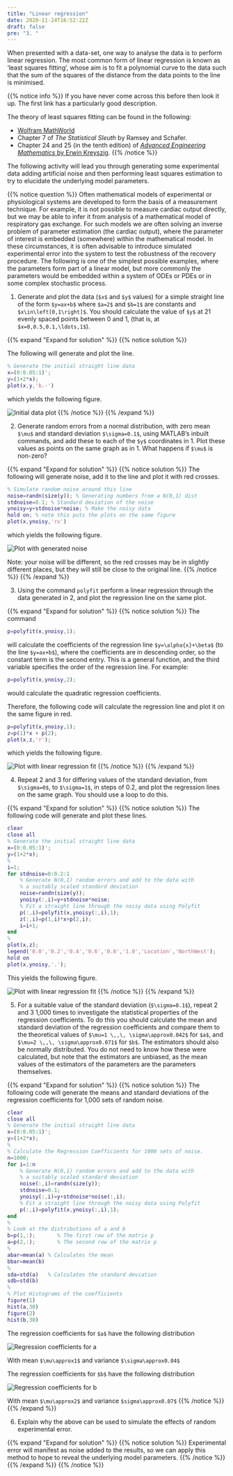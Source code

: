 ```yaml
---
title: "Linear regression"
date: 2020-11-24T16:52:22Z
draft: false
pre: "3. "
---
```


When presented with a data-set, one way to analyse the data is to perform linear regression.
The most common form of linear regression is known as ‘least squares fitting’, whose aim is to fit a polynomial curve to the data such that the sum of the squares of the distance from the data points to the line is minimised. 

{{% notice info %}}
If you have never come across this before then look it up.
The first link has a particularly good description. 

The theory of least squares fitting can be found in the following:

- [Wolfram MathWorld](http://mathworld.wolfram.com/LeastSquaresFitting.html)
- Chapter 7 of *The Statistical Sleuth* by Ramsey and Schafer.
- Chapter 24 and 25 (in the tenth edition) of [*Advanced Engineering Mathematics* by Erwin Kreyszig](http://solo.bodleian.ox.ac.uk/permalink/f/n28kah/oxfaleph021446150).
{{% /notice %}}

The following activity will lead you through generating some experimental data adding artificial noise and then performing least squares estimation to try to elucidate the underlying model parameters.

{{% notice question %}}
Often mathematical models of experimental or physiological systems are developed to form the basis of a measurement technique.
For example, it is not possible to measure cardiac output directly, but we may be able to infer it from analysis of a mathematical model of respiratory gas exchange.
For such models we are often solving an inverse problem of parameter estimation (the cardiac output), where the parameter of interest is embedded (somewhere) within the mathematical model.
In these circumstances, it is often advisable to introduce simulated experimental error into the system to test the robustness of the recovery procedure.
The following is one of the simplest possible examples, where the parameters form part of a linear model, but more commonly the parameters would be embedded within a system of ODEs or PDEs or in some complex stochastic process. 

1. Generate and plot the data (`$x$` and `$y$` values) for a simple straight line of the form `$y=ax+b$` where `$a=2$` and `$b=1$` are constants and `$x\in\left[0,1\right]$`. You should calculate the value of `$y$` at 21 evenly spaced points between 0 and 1, (that is, at `$x=0,0.5,0.1,\ldots,1$`).

{{% expand "Expand for solution" %}}
{{% notice solution %}}

The following will generate and plot the line.

```matlab
% Generate the initial straight line data
x=(0:0.05:1)';
y=(1+2*x);
plot(x,y,'b.-')
```

which yields the following figure.

![Initial data plot](/ScientificComputingInMatlab/images/unit_02/2_03_1.svg?classes=matlab-screenshot-40)
{{% /notice %}}
{{% /expand %}}

2. Generate random errors from a normal distribution, with zero mean `$\mu$` and standard deviation `$\sigma=0.1$`, using MATLAB’s inbuilt commands, and add these to each of the `$y$` coordinates in 1.
    Plot these values as points on the same graph as in 1.
    What happens if `$\mu$` is non-zero? 

{{% expand "Expand for solution" %}}
{{% notice solution %}}
The following will generate noise, add it to the line and plot it with red crosses.

```matlab
% Simulate random noise around this line
noise=randn(size(y)); % Generating numbers from a N(0,1) dist
stdnoise=0.1; % Standard deviation of the noise
ynoisy=y+stdnoise*noise; % Make the noisy data
hold on; % note this puts the plots on the same figure
plot(x,ynoisy,'rx')
```

which yields the following figure.

![Plot with generated noise](/ScientificComputingInMatlab/images/unit_02/2_03_2.svg?classes=matlab-screenshot-40)

Note: your noise will be different, so the red crosses may be in slightly different places, but they will still be close to the original line.
{{% /notice %}}
{{% /expand %}}

3. Using the command `polyfit` perform a linear regression through the data generated in 2, and plot the regression line on the same plot. 

{{% expand "Expand for solution" %}}
{{% notice solution %}}
The command

```matlab
p=polyfit(x,ynoisy,1);
```

will calculate the coefficients of the regression line `$y=\alpha{x}+\beta$` (to the line `$y=ax+b$`), where the coefficients are in descending order, so the constant term is the second entry.
This is a general function, and the third variable specifies the order of the regression line.
For example:

```matlab
p=polyfit(x,ynoisy,2);
``` 

would calculate the quadratic regression coefficients.

Therefore, the following code will calculate the regression line and plot it on the same figure in red. 

```matlab
p=polyfit(x,ynoisy,1);
z=p(1)*x + p(2);
plot(x,z,'r');
```

which yields the following figure.

![Plot with linear regression fit](/ScientificComputingInMatlab/images/unit_02/2_03_3.svg?classes=matlab-screenshot-40)
{{% /notice %}}
{{% /expand %}}


4. Repeat 2 and 3 for differing values of the standard deviation, from `$\sigma=0$`, to `$\sigma=1$`, in steps of 0.2, and plot the regression lines on the same graph.
    You should use a loop to do this.

{{% expand "Expand for solution" %}}
{{% notice solution %}}
The following code will generate and plot these lines. 

```matlab
clear
close all
% Generate the initial straight line data
x=(0:0.05:1)';
y=(1+2*x);
%
i=1;
for stdnoise=0:0.2:1
    % Generate N(0,1) random errors and add to the data with
    % a suitably scaled standard deviation
    noise=randn(size(y));
    ynoisy(:,i)=y+stdnoise*noise;
    % Fit a straight line through the noisy data using Polyfit
    p(:,i)=polyfit(x,ynoisy(:,i),1);
    z(:,i)=p(1,i)*x+p(2,i);
    i=i+1;
end
%
plot(x,z);
legend('0.0','0.2','0.4','0.6','0.8','1.0','Location','NorthWest');
hold on
plot(x,ynoisy,'.');
```

This yields the following figure.

![Plot with linear regression fit](/ScientificComputingInMatlab/images/unit_02/2_03_4.svg?classes=matlab-screenshot-40)
{{% /notice %}}
{{% /expand %}}

5. For a suitable value of the standard deviation (`$\sigma=0.1$`), repeat 2 and 3 1,000 times to investigate the statistical properties of the regression coefficients.
    To do this you should calculate the mean and standard deviation of the regression coefficients and compare them to the theoretical values of `$\mu=1 \,,\, \sigma\approx0.042$` for `$a$`, and `$\mu=2 \,,\, \sigma\approx0.071$` for `$b$`.
    The estimators should also be normally distributed.
    You do not need to know how these were calculated, but note that the estimators are unbiased, as the mean values of the estimators of the parameters are the parameters themselves. 

{{% expand "Expand for solution" %}}
{{% notice solution %}}
The following code will generate the means and standard deviations of the regression coefficients for 1,000 sets of random noise.

```matlab
clear
close all
% Generate the initial straight line data
x=(0:0.05:1)';
y=(1+2*x);
%
% Calculate the Regression Coefficients for 1000 sets of noise.
n=1000;
for i=1:n
    % Generate N(0,1) random errors and add to the data with
    % a suitably scaled standard deviation
    noise(:,i)=randn(size(y));
    stdnoise=0.1;
    ynoisy(:,i)=y+stdnoise*noise(:,i);
    % Fit a straight line through the noisy data using Polyfit
    p(:,i)=polyfit(x,ynoisy(:,i),1);
end
%
% Look at the distributions of a and b
b=p(1,:);       % The first row of the matrix p
a=p(2,:);       % The second row of the matrix p
%
abar=mean(a) % Calculates the mean
bbar=mean(b)
%
sda=std(a)   % Calculates the standard deviation
sdb=std(b)
%
% Plot Histograms of the coefficients
figure(1)
hist(a,30)
figure(2)
hist(b,30)
```

The regression coefficients for `$a$` have the following distribution

![Regression coefficients for a](/ScientificComputingInMatlab/images/unit_02/2_03_5.svg?classes=matlab-screenshot-40)

With mean `$\mu\approx1$` and variance `$\sigma\approx0.04$`

The regression coefficients for `$b$` have the following distribution

![Regression coefficients for b](/ScientificComputingInMatlab/images/unit_02/2_03_6.svg?classes=matlab-screenshot-40)

With mean `$\mu\approx2$` and variance `$sigma\approx0.07$`
{{% /notice %}}
{{% /expand %}}

6. Explain why the above can be used to simulate the effects of random experimental error. 

{{% expand "Expand for solution" %}}
{{% notice solution %}}
Experimental error will manifest as noise added to the results, so we can apply this method to hope to reveal the underlying model parameters.
{{% /notice %}}
{{% /expand %}}
{{% /notice %}}
